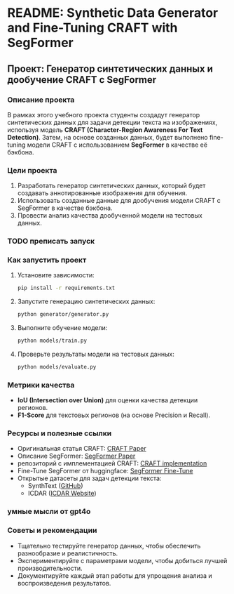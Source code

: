 # README: Synthetic Data Generator and Fine-Tuning CRAFT with SegFormer

## Проект: Генератор синтетических данных и дообучение CRAFT с SegFormer

### Описание проекта
В рамках этого учебного проекта студенты создадут генератор синтетических данных для задачи детекции текста на изображениях, используя модель **CRAFT (Character-Region Awareness For Text Detection)**. Затем, на основе созданных данных, будет выполнено fine-tuning модели CRAFT с использованием **SegFormer** в качестве её бэкбона.

### Цели проекта
1. Разработать генератор синтетических данных, который будет создавать аннотированные изображения для обучения.
2. Использовать созданные данные для дообучения модели CRAFT с SegFormer в качестве бэкбона.
3. Провести анализ качества дообученной модели на тестовых данных.


### TODO преписать запуск
### Как запустить проект
1. Установите зависимости:
   ```bash
   pip install -r requirements.txt
   ```
2. Запустите генерацию синтетических данных:
   ```bash
   python generator/generator.py
   ```
3. Выполните обучение модели:
   ```bash
   python models/train.py
   ```
4. Проверьте результаты модели на тестовых данных:
   ```bash
   python models/evaluate.py
   ```

### Метрики качества
- **IoU (Intersection over Union)** для оценки качества детекции регионов.
- **F1-Score** для текстовых регионов (на основе Precision и Recall).

### Ресурсы и полезные ссылки
- Оригинальная статья CRAFT: [CRAFT Paper](https://arxiv.org/abs/1904.01941)
- Описание SegFormer: [SegFormer Paper](https://arxiv.org/abs/2105.15203)
- репозиторий с имплементацией CRAFT: [CRAFT implementation](https://github.com/clovaai/CRAFT-pytorch)
- Fine-Tune SegFormer от huggingface: [SegFormer Fine-Tune](https://huggingface.co/blog/fine-tune-segformer)
- Открытые датасеты для задач детекции текста:
  - SynthText ([GitHub](https://github.com/ankush-me/SynthText))
  - ICDAR ([ICDAR Website](https://rrc.cvc.uab.es/))
### умные мысли от gpt4o 
### Советы и рекомендации
- Тщательно тестируйте генератор данных, чтобы обеспечить разнообразие и реалистичность.
- Экспериментируйте с параметрами модели, чтобы добиться лучшей производительности.
- Документируйте каждый этап работы для упрощения анализа и воспроизведения результатов.

